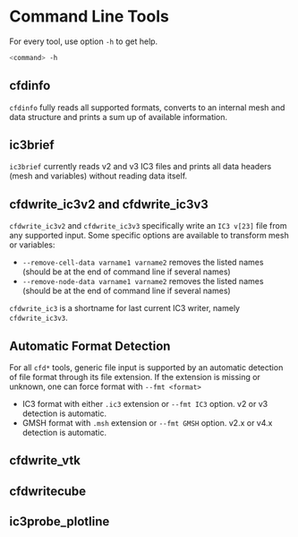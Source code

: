 # Command Line Tools

For every tool, use option `-h` to get help.

```bash
<command> -h
```

## cfdinfo

`cfdinfo` fully reads all supported formats, converts to an internal mesh and data structure and prints a sum up of available information.

## ic3brief

`ic3brief` currently reads v2 and v3 IC3 files and prints all data headers (mesh and variables) without reading data itself.

## cfdwrite_ic3v2 and cfdwrite_ic3v3

`cfdwrite_ic3v2` and `cfdwrite_ic3v3`  specifically write an `IC3 v[23]`
file from any supported input. Some specific options are available to
transform mesh or variables:

- `--remove-cell-data varname1 varname2` removes the listed names (should be at the end of command line if several names)
- `--remove-node-data varname1 varname2` removes the listed names (should be at the end of command line if several names)

`cfdwrite_ic3` is a shortname for last current IC3 writer, namely `cfdwrite_ic3v3`.

## Automatic Format Detection

For all `cfd*` tools, generic file input is supported by an automatic detection of file format through its file extension. If the extension is missing or unknown, one can force format with `--fmt <format>`

- IC3 format with either `.ic3` extension or `--fmt IC3` option. v2 or v3 detection is automatic.
- GMSH format with `.msh` extension or `--fmt GMSH` option. v2.x or v4.x detection is automatic.

## cfdwrite_vtk

## cfdwritecube

## ic3probe_plotline
